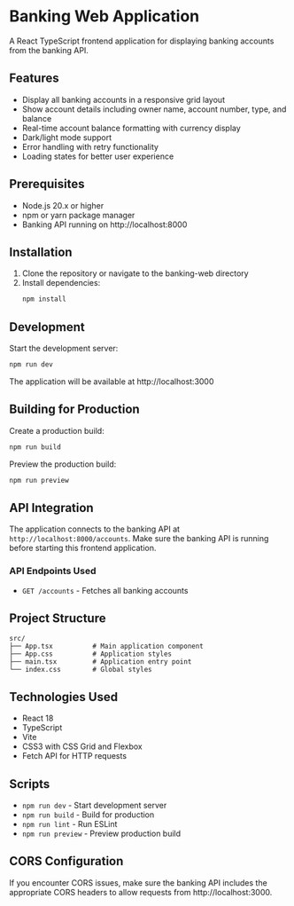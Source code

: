 # Banking Web Application

A React TypeScript frontend application for displaying banking accounts from the banking API.

## Features

- Display all banking accounts in a responsive grid layout
- Show account details including owner name, account number, type, and balance
- Real-time account balance formatting with currency display
- Dark/light mode support
- Error handling with retry functionality
- Loading states for better user experience

## Prerequisites

- Node.js 20.x or higher
- npm or yarn package manager
- Banking API running on http://localhost:8000

## Installation

1. Clone the repository or navigate to the banking-web directory
2. Install dependencies:
   ```bash
   npm install
   ```

## Development

Start the development server:
```bash
npm run dev
```

The application will be available at http://localhost:3000

## Building for Production

Create a production build:
```bash
npm run build
```

Preview the production build:
```bash
npm run preview
```

## API Integration

The application connects to the banking API at `http://localhost:8000/accounts`. Make sure the banking API is running before starting this frontend application.

### API Endpoints Used

- `GET /accounts` - Fetches all banking accounts

## Project Structure

```
src/
├── App.tsx          # Main application component
├── App.css          # Application styles
├── main.tsx         # Application entry point
└── index.css        # Global styles
```

## Technologies Used

- React 18
- TypeScript
- Vite
- CSS3 with CSS Grid and Flexbox
- Fetch API for HTTP requests

## Scripts

- `npm run dev` - Start development server
- `npm run build` - Build for production
- `npm run lint` - Run ESLint
- `npm run preview` - Preview production build

## CORS Configuration

If you encounter CORS issues, make sure the banking API includes the appropriate CORS headers to allow requests from http://localhost:3000.
